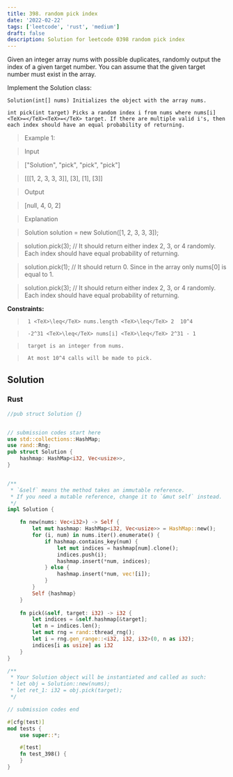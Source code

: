 ```yaml
---
title: 398. random pick index
date: '2022-02-22'
tags: ['leetcode', 'rust', 'medium']
draft: false
description: Solution for leetcode 0398 random pick index
---
```


 

  Given an integer array nums with possible duplicates, randomly output the index of a given target number. You can assume that the given target number must exist in the array.

  Implement the Solution class:

  

  	Solution(int[] nums) Initializes the object with the array nums.

  	int pick(int target) Picks a random index i from nums where nums[i] <TeX>=</TeX><TeX>=</TeX> target. If there are multiple valid i's, then each index should have an equal probability of returning.

  

   

 >   Example 1:

  

 >   Input

 >   ["Solution", "pick", "pick", "pick"]

 >   [[[1, 2, 3, 3, 3]], [3], [1], [3]]

 >   Output

 >   [null, 4, 0, 2]

 >   Explanation

 >   Solution solution <TeX>=</TeX> new Solution([1, 2, 3, 3, 3]);

 >   solution.pick(3); // It should return either index 2, 3, or 4 randomly. Each index should have equal probability of returning.

 >   solution.pick(1); // It should return 0. Since in the array only nums[0] is equal to 1.

 >   solution.pick(3); // It should return either index 2, 3, or 4 randomly. Each index should have equal probability of returning.

  

   

  **Constraints:**

  

 >   	1 <TeX>\leq</TeX> nums.length <TeX>\leq</TeX> 2  10^4

 >   	-2^31 <TeX>\leq</TeX> nums[i] <TeX>\leq</TeX> 2^31 - 1

 >   	target is an integer from nums.

 >   	At most 10^4 calls will be made to pick.


## Solution
### Rust
```rust
//pub struct Solution {}


// submission codes start here
use std::collections::HashMap;
use rand::Rng;
pub struct Solution {
    hashmap: HashMap<i32, Vec<usize>>,
}


/** 
 * `&self` means the method takes an immutable reference.
 * If you need a mutable reference, change it to `&mut self` instead.
 */
impl Solution {

    fn new(nums: Vec<i32>) -> Self {
        let mut hashmap: HashMap<i32, Vec<usize>> = HashMap::new();
        for (i, num) in nums.iter().enumerate() {
            if hashmap.contains_key(num) {
                let mut indices = hashmap[num].clone();
                indices.push(i);
                hashmap.insert(*num, indices);                
            } else {
                hashmap.insert(*num, vec![i]);
            }
        }
        Self {hashmap}
    }
    
    fn pick(&self, target: i32) -> i32 {
        let indices = &self.hashmap[&target];
        let n = indices.len();
        let mut rng = rand::thread_rng();
        let i = rng.gen_range::<i32, i32, i32>(0, n as i32);
        indices[i as usize] as i32
    }
}

/**
 * Your Solution object will be instantiated and called as such:
 * let obj = Solution::new(nums);
 * let ret_1: i32 = obj.pick(target);
 */

// submission codes end

#[cfg(test)]
mod tests {
    use super::*;

    #[test]
    fn test_398() {
    }
}

```
